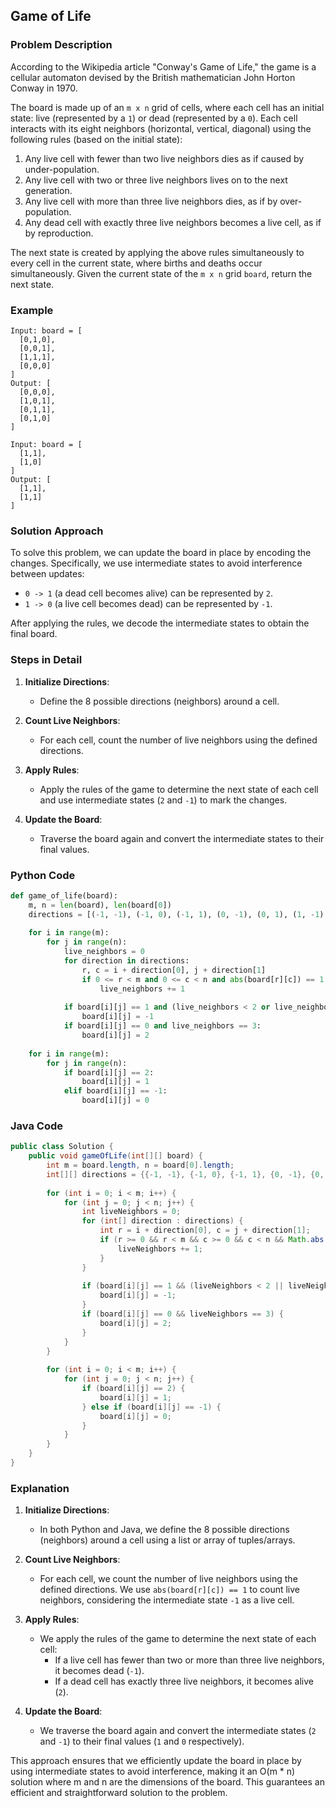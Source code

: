 ## Game of Life

### Problem Description
According to the Wikipedia article "Conway's Game of Life," the game is a cellular automaton devised by the British mathematician John Horton Conway in 1970.

The board is made up of an `m x n` grid of cells, where each cell has an initial state: live (represented by a `1`) or dead (represented by a `0`). Each cell interacts with its eight neighbors (horizontal, vertical, diagonal) using the following rules (based on the initial state):

1. Any live cell with fewer than two live neighbors dies as if caused by under-population.
2. Any live cell with two or three live neighbors lives on to the next generation.
3. Any live cell with more than three live neighbors dies, as if by over-population.
4. Any dead cell with exactly three live neighbors becomes a live cell, as if by reproduction.

The next state is created by applying the above rules simultaneously to every cell in the current state, where births and deaths occur simultaneously. Given the current state of the `m x n` grid `board`, return the next state.

### Example
```
Input: board = [
  [0,1,0],
  [0,0,1],
  [1,1,1],
  [0,0,0]
]
Output: [
  [0,0,0],
  [1,0,1],
  [0,1,1],
  [0,1,0]
]
```
```
Input: board = [
  [1,1],
  [1,0]
]
Output: [
  [1,1],
  [1,1]
]
```

### Solution Approach
To solve this problem, we can update the board in place by encoding the changes. Specifically, we use intermediate states to avoid interference between updates:
- `0 -> 1` (a dead cell becomes alive) can be represented by `2`.
- `1 -> 0` (a live cell becomes dead) can be represented by `-1`.

After applying the rules, we decode the intermediate states to obtain the final board.

### Steps in Detail

1. **Initialize Directions**:
   - Define the 8 possible directions (neighbors) around a cell.

2. **Count Live Neighbors**:
   - For each cell, count the number of live neighbors using the defined directions.

3. **Apply Rules**:
   - Apply the rules of the game to determine the next state of each cell and use intermediate states (`2` and `-1`) to mark the changes.

4. **Update the Board**:
   - Traverse the board again and convert the intermediate states to their final values.

### Python Code
```python
def game_of_life(board):
    m, n = len(board), len(board[0])
    directions = [(-1, -1), (-1, 0), (-1, 1), (0, -1), (0, 1), (1, -1), (1, 0), (1, 1)]
    
    for i in range(m):
        for j in range(n):
            live_neighbors = 0
            for direction in directions:
                r, c = i + direction[0], j + direction[1]
                if 0 <= r < m and 0 <= c < n and abs(board[r][c]) == 1:
                    live_neighbors += 1
            
            if board[i][j] == 1 and (live_neighbors < 2 or live_neighbors > 3):
                board[i][j] = -1
            if board[i][j] == 0 and live_neighbors == 3:
                board[i][j] = 2
    
    for i in range(m):
        for j in range(n):
            if board[i][j] == 2:
                board[i][j] = 1
            elif board[i][j] == -1:
                board[i][j] = 0
```

### Java Code
```java
public class Solution {
    public void gameOfLife(int[][] board) {
        int m = board.length, n = board[0].length;
        int[][] directions = {{-1, -1}, {-1, 0}, {-1, 1}, {0, -1}, {0, 1}, {1, -1}, {1, 0}, {1, 1}};
        
        for (int i = 0; i < m; i++) {
            for (int j = 0; j < n; j++) {
                int liveNeighbors = 0;
                for (int[] direction : directions) {
                    int r = i + direction[0], c = j + direction[1];
                    if (r >= 0 && r < m && c >= 0 && c < n && Math.abs(board[r][c]) == 1) {
                        liveNeighbors += 1;
                    }
                }
                
                if (board[i][j] == 1 && (liveNeighbors < 2 || liveNeighbors > 3)) {
                    board[i][j] = -1;
                }
                if (board[i][j] == 0 && liveNeighbors == 3) {
                    board[i][j] = 2;
                }
            }
        }
        
        for (int i = 0; i < m; i++) {
            for (int j = 0; j < n; j++) {
                if (board[i][j] == 2) {
                    board[i][j] = 1;
                } else if (board[i][j] == -1) {
                    board[i][j] = 0;
                }
            }
        }
    }
}
```

### Explanation

1. **Initialize Directions**:
   - In both Python and Java, we define the 8 possible directions (neighbors) around a cell using a list or array of tuples/arrays.

2. **Count Live Neighbors**:
   - For each cell, we count the number of live neighbors using the defined directions. We use `abs(board[r][c]) == 1` to count live neighbors, considering the intermediate state `-1` as a live cell.

3. **Apply Rules**:
   - We apply the rules of the game to determine the next state of each cell:
     - If a live cell has fewer than two or more than three live neighbors, it becomes dead (`-1`).
     - If a dead cell has exactly three live neighbors, it becomes alive (`2`).

4. **Update the Board**:
   - We traverse the board again and convert the intermediate states (`2` and `-1`) to their final values (`1` and `0` respectively).

This approach ensures that we efficiently update the board in place by using intermediate states to avoid interference, making it an O(m * n) solution where m and n are the dimensions of the board. This guarantees an efficient and straightforward solution to the problem.